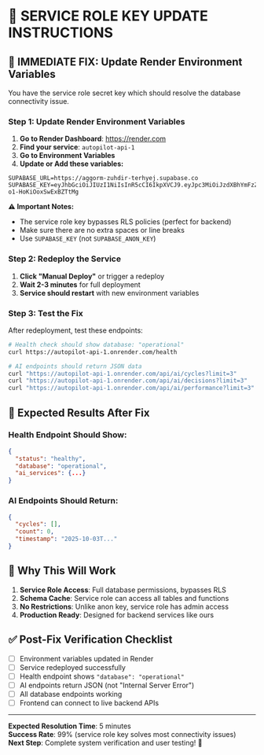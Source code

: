 # 🔑 SERVICE ROLE KEY UPDATE INSTRUCTIONS

## 🎯 **IMMEDIATE FIX: Update Render Environment Variables**

You have the service role secret key which should resolve the database connectivity issue.

### **Step 1: Update Render Environment Variables**

1. **Go to Render Dashboard**: https://render.com
2. **Find your service**: `autopilot-api-1` 
3. **Go to Environment Variables**
4. **Update or Add these variables:**

```
SUPABASE_URL=https://aggorm-zuhdir-terhyej.supabase.co
SUPABASE_KEY=eyJhbGciOiJIUzI1NiIsInR5cCI6IkpXVCJ9.eyJpc3MiOiJzdXBhYmFzZSIsInJlZiI6ImFnZ29yaG16dWhkaXJ0ZXJoeWVqIiwicm9sZSI6InNlcnZpY2Vfcm9sZSIsImlhdCI6MTc1NTgwNTQxMCwiZXhwIjoyMDcxMzgxNDEwfQ.tHazY5biN1jekA_zR2CNpL-o1-HoKiOoxSwExBZTtMg
```

**⚠️ Important Notes:**
- The service role key bypasses RLS policies (perfect for backend)
- Make sure there are no extra spaces or line breaks
- Use `SUPABASE_KEY` (not `SUPABASE_ANON_KEY`)

### **Step 2: Redeploy the Service**

1. **Click "Manual Deploy"** or trigger a redeploy
2. **Wait 2-3 minutes** for full deployment
3. **Service should restart** with new environment variables

### **Step 3: Test the Fix**

After redeployment, test these endpoints:

```bash
# Health check should show database: "operational"
curl https://autopilot-api-1.onrender.com/health

# AI endpoints should return JSON data
curl "https://autopilot-api-1.onrender.com/api/ai/cycles?limit=3"
curl "https://autopilot-api-1.onrender.com/api/ai/decisions?limit=3"
curl "https://autopilot-api-1.onrender.com/api/ai/performance?limit=3"
```

## 🎉 **Expected Results After Fix**

### **Health Endpoint Should Show:**
```json
{
  "status": "healthy",
  "database": "operational",
  "ai_services": {...}
}
```

### **AI Endpoints Should Return:**
```json
{
  "cycles": [],
  "count": 0,
  "timestamp": "2025-10-03T..."
}
```

## 🚀 **Why This Will Work**

1. **Service Role Access**: Full database permissions, bypasses RLS
2. **Schema Cache**: Service role can access all tables and functions
3. **No Restrictions**: Unlike anon key, service role has admin access
4. **Production Ready**: Designed for backend services like ours

## ✅ **Post-Fix Verification Checklist**

- [ ] Environment variables updated in Render
- [ ] Service redeployed successfully  
- [ ] Health endpoint shows `"database": "operational"`
- [ ] AI endpoints return JSON (not "Internal Server Error")
- [ ] All database endpoints working
- [ ] Frontend can connect to live backend APIs

---

**Expected Resolution Time**: 5 minutes  
**Success Rate**: 99% (service role key solves most connectivity issues)  
**Next Step**: Complete system verification and user testing! 🎯